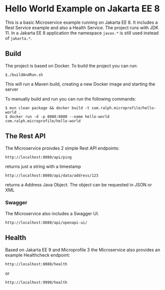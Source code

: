 # Hello World Example on Jakarta EE 8

This is a basic Microservice example running on Jakarta EE 8. It includes a Rest Service example and also a Health Service.
The project runs with JDK 11. In a Jakarta EE 8 application the namespace `javax.*` is still used instead of `jakarta.*`.


## Build

The project is based on Docker. To build the project you can run:

	$./buildAndRun.sh

This will run a Maven build, creating a new Docker image and starting the server

To manually build and run you can run the following commands:


	$ mvn clean package && docker build -t com.ralph.microprofile/hello-world .
	$ docker run -d -p 8080:8080 --name hello-world com.ralph.microprofile/hello-world 
	


	
## The Rest API

The Microservice proivdes 2 simple Rest API endpoints:


	http://localhost:8080/api/ping

returns just a string with a timestamp


	http://localhost:8080/api/data/address/123

returns a Address Java Object. The object can be requested in JSON or XML
	
	

### Swagger	

The Microservice also includes a Swagger UI.

	http://localhost:8080/api/openapi-ui/
	
	
	
	
## Health 

Based on Jakarta EE 9 and Microprofile 3 the Microservice also provides an example Healthcheck endpoint:

	http://localhost:8080/health

or 

	http://localhost:9990/health